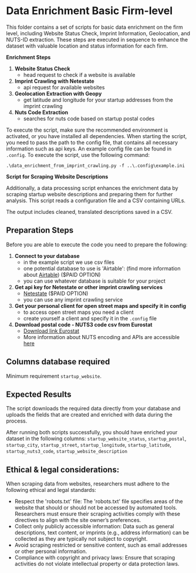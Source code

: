 # Data Enrichment Basic Firm-level

This folder contains a set of scripts for basic data enrichment on the firm level, including Website Status Check, Imprint Information, Geolocation, and NUTS-ID extraction. These steps are executed in sequence to enhance the dataset with valuable location and status information for each firm.

**Enrichment Steps**

1. **Website Status Check**
   - head request to check if a website is available
2. **Imprint Crawling with Netestate**
   - api request for available websites
3. **Geolocation Extraction with Geopy**
   - get latitude and longitude for your startup addresses from the imprint crawling
4. **Nuts Code Extraction**
   - searches for nuts code based on startup postal codes

To execute the script, make sure the recommended environment is activated, or you have installed all dependencies.
When starting the script, you need to pass the path to the config file, that contains all necessary information such as api keys.
An example config file can be found in `.config`. To execute the script, use the following command:
````
.\data_enrichment_from_imprint_crawling.py -f ..\.config\example.ini
````

**Script for Scraping Website Descriptions**

Additionally, a data processing script enhances the enrichment data by scraping startup website descriptions and preparing them for further analysis. This script reads a configuration file and a CSV containing URLs.

The output includes cleaned, translated descriptions saved in a CSV.

## Preparation Steps
Before you are able to execute the code you need to prepare the following:
1. **Connect to your database**
   - in the example script we use csv files
   - one potential database to use is 'Airtable': (find more information about [Airtable](https://www.airtable.com/)) ($PAID OPTION)
   - you can use whatever database is suitable for your project
3. **Get api key for Netestate or other imprint crawling services**
   - [Netestate](https://www.netestate.de/) ($PAID OPTION)
   - you can use any imprint crawling service
4. **Get your personal client for open street maps and specify it in config**
   - to access open street maps you need a client
   - create yourself a client and specify it in the `.config` file
5. **Download postal code - NUTS3 code csv from Eurostat**
   - [Download link Eurostat](https://gisco-services.ec.europa.eu/tercet/flat-files)
   - More information about NUTS encoding and APIs are accessible [here](https://gisco-services.ec.europa.eu/distribution/v2/nuts/download/)

## Columns database required
Minimum requirement `startup_website`.


## Expected Results
The script downloads the required data directly from your database and uploads the fields that are created and enriched with data during the process. 

After running both scripts successfully, you should have enriched your dataset in the following columns:
 `startup_website_status`, `startup_postal`, `startup_city`, `startup_street`, `startup_longitude`, `startup_latitude`, `startup_nuts3_code`,  `startup_website_description`


 ## Ethical & legal considerations:
When scraping data from websites, researchers must adhere to the following ethical and legal standards:
- Respect the 'robots.txt' file: The 'robots.txt' file specifies areas of the website that should or should not be accessed by automated tools. Researchers must ensure their scraping activities comply with these directives to align with the site owner’s preferences.
- Collect only publicly accessible information: Data such as general descriptions, text content, or imprints (e.g., address information) can be collected as they are typically not subject to copyright.
- Avoid scraping restricted or sensitive content, such as email addresses or other personal information.
- Compliance with copyright and privacy laws: Ensure that scraping activities do not violate intellectual property or data protection laws.

